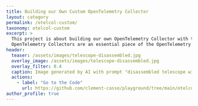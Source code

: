 ```yaml
---
title: Building our Own Custom OpenTelemetry Collector
layout: category
permalink: /otelcol-custom/
taxonomy: otelcol-custom
excerpt: >
  This project is about building our own OpenTelemetry Collector with the modules we want.
  OpenTelemetry Collectors are an essential piece of the OpenTelemetry infrastructure that can convert monitoring data to various format.
header:
  teaser: /assets/images/telescope-disassembled.jpg
  overlay_image: /assets/images/telescope-disassembled.jpg
  overlay_filter: 0.4
  caption: Image generated by AI with prompt "disassembled telescope with blueprint and lenses on a wooden desk".
  actions:
    - label: "Go to the Code"
      url: https://github.com/clement-casse/playground/tree/main/otelcol-custom
author_profile: true
---
```


